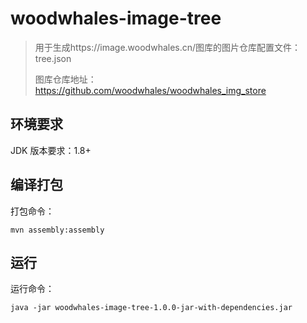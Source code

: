 # woodwhales-image-tree

> 用于生成https://image.woodwhales.cn/图库的图片仓库配置文件：tree.json
>
> 图库仓库地址：https://github.com/woodwhales/woodwhales_img_store

## 环境要求

JDK 版本要求：1.8+

## 编译打包

打包命令：

```shell
mvn assembly:assembly
```

## 运行

运行命令：

```shell
java -jar woodwhales-image-tree-1.0.0-jar-with-dependencies.jar
```


